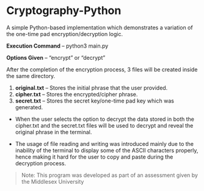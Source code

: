 # Cryptography-Python

A simple Python-based implementation which demonstrates a variation of the one-time pad encryption/decryption logic.

**Execution Command** – python3 main.py

**Options Given** – “encrypt” or “decrypt”

After the completion of the encryption process, 3 files will be created inside the same 
directory.

1. **original.txt** – Stores the initial phrase that the user provided.
2. **cipher.txt** – Stores the encrypted/cipher phrase.
3. **secret.txt** – Stores the secret key/one-time pad key which was generated.

- When the user selects the option to decrypt the data stored in both the cipher.txt and 
the secret.txt files will be used to decrypt and reveal the original phrase in the 
terminal.

- The usage of file reading and writing was introduced mainly due to the inability of the 
terminal to display some of the ASCII characters properly, hence making it hard for 
the user to copy and paste during the decryption process.

> Note: This program was developed as part of an assessment given by the Middlesex University
